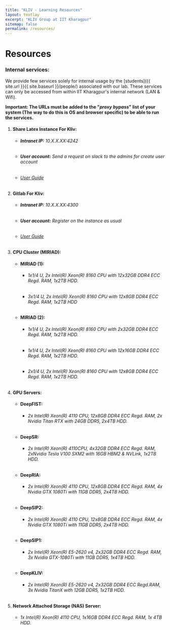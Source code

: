 ```yaml
---
title: "KLIV - Learning Resources"
layout: textlay
excerpt: "KLIV Group at IIT Kharagpur"
sitemap: false
permalink: /resources/
---
```


# Resources

### Internal services:

We provide few services solely for internal usage by the [students]({{ site.url }}{{ site.baseurl }}/people/) associated with our lab. These services can only be accessed from within IIT Kharagpur's internal network (LAN & Wifi). 

**Important: The URLs must be added to the "*proxy bypass*" list of your system (The way to do this is OS and browser specific) to be able to run the services.**

1. #### Share Latex Instance For Kliv:
	* ###### **Intranet IP:** 10.X.X.XX:4242
	* ###### **User account:** Send a request on slack to the admins for create user account
	* ###### [User Guide](https://www.overleaf.com/learn/latex/LaTeX_video_tutorial_for_beginners_(video_1)/)

2. #### Gitlab For Kliv:
	* ###### **Intranet IP:** 10.X.X.XX:4300 
	* ###### **User account:** Register on the instance as usual
	* ###### [User Guide](https://docs.gitlab.com/ee/ssh/)

3. #### CPU Cluster (MIRIAD):
   * #### MIRIAD (1):
       * ###### 1x1/4 U, 2x Intel(R) Xeon(R) 8160 CPU with 12x32GB DDR4 ECC Regd. RAM, 1x2TB HDD.
       * ###### 3x1/4 U, 2x Intel(R) Xeon(R) 8160 CPU with 12x8GB DDR4 ECC Regd. RAM, 1x2TB HDD
  
   * #### MIRIAD (2):
       * ###### 1x1/4 U, 2x Intel(R) Xeon(R) 8160 CPU with 2x32GB DDR4 ECC Regd. RAM, 1x2TB HDD.
       * ###### 1x1/4 U, 2x Intel(R) Xeon(R) 8160 CPU with 12x16GB DDR4 ECC Regd. RAM, 1x2TB HDD. 
       * ###### 2x1/4 U, 2x Intel(R) Xeon(R) 8160 CPU with 12x8GB DDR4 ECC Regd. RAM, 1x2TB HDD.
    
4. #### GPU Servers:
   * #### DeepFIST:
       * ###### 2x Intel(R) Xeon(R) 4110 CPU, 12x8GB DDR4 ECC Regd. RAM, 2x Nvidia Titan RTX with 24GB DDR5, 2x4TB HDD.
  
   * #### DeepSR:
       * ###### 2x Intel(R) Xeon(R) 4110CPU, 4x32GB DDR4 ECC Regd. RAM, 2xNvidia Tesla V100 SXM2 with 16GB HBM2 & NVLink, 1x2TB HDD.
    
   * #### DeepRIA:
       * ###### 2x Intel(R) Xeon(R) 4110 CPU, 12x8GB DDR4 ECC Regd. RAM, 4x Nvidia GTX 1080Ti with 11GB DDR5, 2x4TB HDD.
    
   * #### DeepSIP2:
       * ###### 2x Intel(R) Xeon(R) 4110 CPU, 12x8GB DDR4 ECC Regd. RAM, 4x Nvidia GTX 1080Ti with 11GB DDR5, 2x4TB HDD.
 
   * #### DeepSIP1:
       * ###### 2x Intel(R) Xeon(R) E5-2620 v4, 2x32GB DDR4 ECC Regd. RAM, 3x Nvidia GTX-1080Ti with 11GB DDR5, 1x4TB HDD.

   * #### DeepKLIV:
       * ###### 2x Intel(R) Xeon(R) E5-2620 v4, 2x32GB DDR4 ECC Regd.RAM, 3x Nvidia TitanX with 12GB DDR5, 1x2TB HDD.
       
5. #### Network Attached Storage (NAS) Server:
       
     *  ###### 1x Intel(R) Xeon(R) 4110 CPU, 1x16GB DDR4 ECC Regd. RAM, 1x 4TB HDD.
 
<br /> <br />
